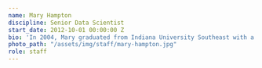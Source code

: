 ```yaml
---
name: Mary Hampton
discipline: Senior Data Scientist
start_date: 2012-10-01 00:00:00 Z
bio: 'In 2004, Mary graduated from Indiana University Southeast with a Bachelor’s of Science in Mathematics Education. Mary worked as a high school math teacher in Kentucky for 5 years as she pursued her Master’s degree in Statistics. Mary joined Louisville Metro Government in October 2012 as the first Performance Analyst in Public Works and Assets. Mary has since moved to become the first Senior Data Scientist in the Office of Performance Improvement. Mary uses her skills in data analytics and technology to improve the accuracy of the data reported throughout Louisville Metro Government. '
photo_path: "/assets/img/staff/mary-hampton.jpg"
role: staff
---
```

